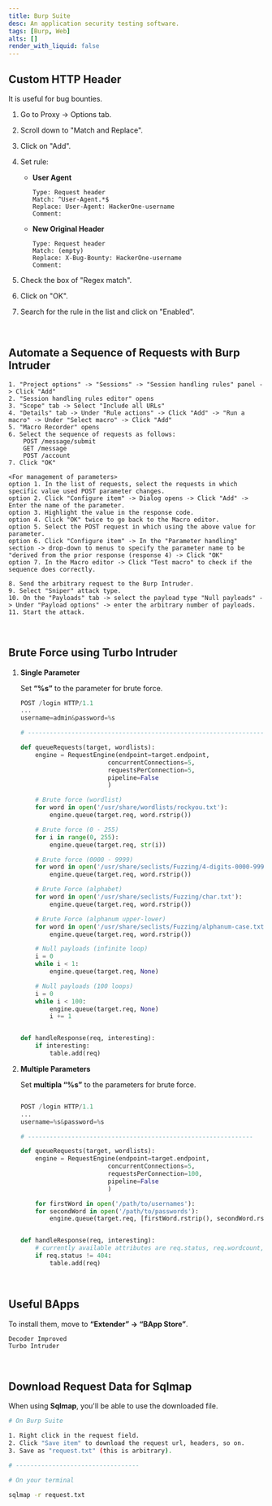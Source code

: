 ```yaml
---
title: Burp Suite
desc: An application security testing software.
tags: [Burp, Web]
alts: []
render_with_liquid: false
---
```


## Custom HTTP Header

It is useful for bug bounties.

1. Go to Proxy -> Options tab.
2. Scroll down to "Match and Replace".
3. Click on "Add".
4. Set rule:

    - **User Agent**

        ```
        Type: Request header
        Match: ^User-Agent.*$
        Replace: User-Agent: HackerOne-username
        Comment:
        ```

    - **New Original Header**

        ```
        Type: Request header
        Match: (empty)
        Replace: X-Bug-Bounty: HackerOne-username
        Comment:
        ```

5. Check the box of "Regex match".
6. Click on "OK".
7. Search for the rule in the list and click on "Enabled".

<br />

## Automate a Sequence of Requests with Burp Intruder

```
1. "Project options" -> "Sessions" -> "Session handling rules" panel -> Click "Add"
2. "Session handling rules editor" opens
3. "Scope" tab -> Select "Include all URLs"
4. "Details" tab -> Under "Rule actions" -> Click "Add" -> "Run a macro" -> Under "Select macro" -> Click "Add"
5. "Macro Recorder" opens
6. Select the sequence of requests as follows:
	POST /message/submit
	GET /message
	POST /account
7. Click "OK"

<For management of parameters>
option 1. In the list of requests, select the requests in which specific value used POST parameter changes.
option 2. Click "Configure item" -> Dialog opens -> Click "Add" -> Enter the name of the parameter.
option 3. Highlight the value in the response code.
option 4. Click "OK" twice to go back to the Macro editor.
option 5. Select the POST request in which using the above value for parameter.
option 6. Click "Configure item" -> In the "Parameter handling" section -> drop-down to menus to specify the parameter name to be "derived from the prior response (response 4) -> Click "OK"
option 7. In the Macro editor -> Click "Test macro" to check if the sequence does correctly.

8. Send the arbitrary request to the Burp Intruder.
9. Select "Sniper" attack type.
10. On the "Payloads" tab -> select the payload type "Null payloads" -> Under "Payload options" -> enter the arbitrary number of payloads.
11. Start the attack.
```

<br />

## Brute Force using Turbo Intruder

1. **Single Parameter**

    Set **“%s”** to the parameter for brute force.

    ```python
    POST /login HTTP/1.1
    ...
    username=admin&password=%s

    # -------------------------------------------------------------------

    def queueRequests(target, wordlists):
        engine = RequestEngine(endpoint=target.endpoint,
                            concurrentConnections=5,
                            requestsPerConnection=5,
                            pipeline=False
                            )

        # Brute force (wordlist)
        for word in open('/usr/share/wordlists/rockyou.txt'):
            engine.queue(target.req, word.rstrip())

        # Brute force (0 - 255)
        for i in range(0, 255):
            engine.queue(target.req, str(i))

        # Brute force (0000 - 9999)
        for word in open('/usr/share/seclists/Fuzzing/4-digits-0000-9999.txt'):
            engine.queue(target.req, word.rstrip())

        # Brute Force (alphabet)
        for word in open('/usr/share/seclists/Fuzzing/char.txt'):
            engine.queue(target.req, word.rstrip())

        # Brute Force (alphanum upper-lower)
        for word in open('/usr/share/seclists/Fuzzing/alphanum-case.txt'):
            engine.queue(target.req, word.rstrip())

        # Null payloads (infinite loop)
        i = 0
        while i < 1:
            engine.queue(target.req, None)

        # Null payloads (100 loops)
        i = 0
        while i < 100:
            engine.queue(target.req, None)
            i += 1


    def handleResponse(req, interesting):
        if interesting:
            table.add(req)
    ```

2. **Multiple Parameters**

    Set **multipla “%s”** to the parameters for brute force.

    ```python

    POST /login HTTP/1.1
    ...
    username=%s&password=%s

    # --------------------------------------------------------------

    def queueRequests(target, wordlists):
        engine = RequestEngine(endpoint=target.endpoint,
                            concurrentConnections=5,
                            requestsPerConnection=100,
                            pipeline=False
                            )

        for firstWord in open('/path/to/usernames'):
        for secondWord in open('/path/to/passwords'):
            engine.queue(target.req, [firstWord.rstrip(), secondWord.rstrip()])


    def handleResponse(req, interesting):
        # currently available attributes are req.status, req.wordcount, req.length and req.response
        if req.status != 404:
            table.add(req)
    ```

<br />

## Useful BApps

To install them, move to **“Extender” → “BApp Store”**.

```
Decoder Improved
Turbo Intruder
```

<br />

## Download Request Data for Sqlmap

When using **Sqlmap**, you'll be able to use the downloaded file.

```sh
# On Burp Suite

1. Right click in the request field.
2. Click "Save item" to download the request url, headers, so on.
3. Save as "request.txt" (this is arbitrary).

# ----------------------------------

# On your terminal

sqlmap -r request.txt
```
